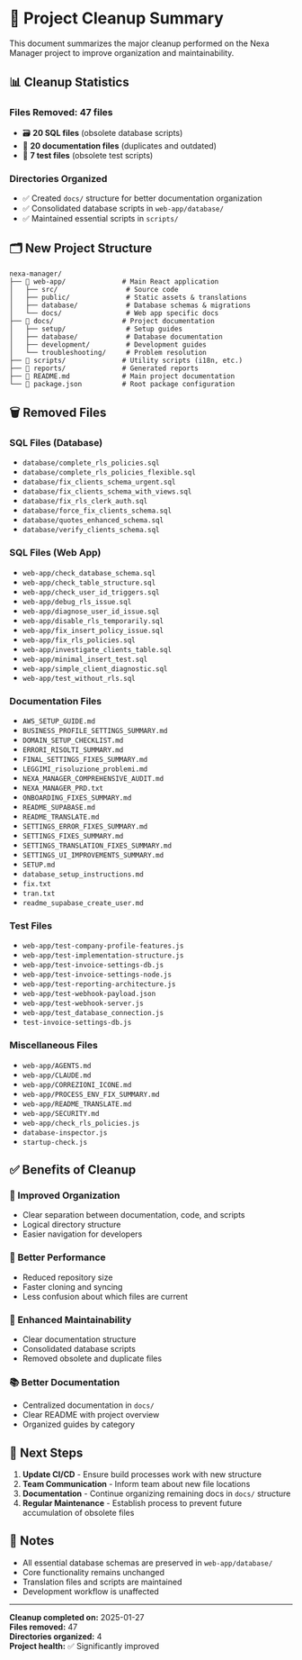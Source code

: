 # 🧹 Project Cleanup Summary

This document summarizes the major cleanup performed on the Nexa Manager project to improve organization and maintainability.

## 📊 Cleanup Statistics

### Files Removed: **47 files**
- 🗃️ **20 SQL files** (obsolete database scripts)
- 📄 **20 documentation files** (duplicates and outdated)
- 🧪 **7 test files** (obsolete test scripts)

### Directories Organized
- ✅ Created `docs/` structure for better documentation organization
- ✅ Consolidated database scripts in `web-app/database/`
- ✅ Maintained essential scripts in `scripts/`

## 🗂️ New Project Structure

```
nexa-manager/
├── 📁 web-app/              # Main React application
│   ├── src/                 # Source code
│   ├── public/              # Static assets & translations
│   ├── database/            # Database schemas & migrations
│   └── docs/                # Web app specific docs
├── 📁 docs/                 # Project documentation
│   ├── setup/               # Setup guides
│   ├── database/            # Database documentation
│   ├── development/         # Development guides
│   └── troubleshooting/     # Problem resolution
├── 📁 scripts/              # Utility scripts (i18n, etc.)
├── 📁 reports/              # Generated reports
├── 📄 README.md             # Main project documentation
└── 📄 package.json          # Root package configuration
```

## 🗑️ Removed Files

### SQL Files (Database)
- `database/complete_rls_policies.sql`
- `database/complete_rls_policies_flexible.sql`
- `database/fix_clients_schema_urgent.sql`
- `database/fix_clients_schema_with_views.sql`
- `database/fix_rls_clerk_auth.sql`
- `database/force_fix_clients_schema.sql`
- `database/quotes_enhanced_schema.sql`
- `database/verify_clients_schema.sql`

### SQL Files (Web App)
- `web-app/check_database_schema.sql`
- `web-app/check_table_structure.sql`
- `web-app/check_user_id_triggers.sql`
- `web-app/debug_rls_issue.sql`
- `web-app/diagnose_user_id_issue.sql`
- `web-app/disable_rls_temporarily.sql`
- `web-app/fix_insert_policy_issue.sql`
- `web-app/fix_rls_policies.sql`
- `web-app/investigate_clients_table.sql`
- `web-app/minimal_insert_test.sql`
- `web-app/simple_client_diagnostic.sql`
- `web-app/test_without_rls.sql`

### Documentation Files
- `AWS_SETUP_GUIDE.md`
- `BUSINESS_PROFILE_SETTINGS_SUMMARY.md`
- `DOMAIN_SETUP_CHECKLIST.md`
- `ERRORI_RISOLTI_SUMMARY.md`
- `FINAL_SETTINGS_FIXES_SUMMARY.md`
- `LEGGIMI_risoluzione_problemi.md`
- `NEXA_MANAGER_COMPREHENSIVE_AUDIT.md`
- `NEXA_MANAGER_PRD.txt`
- `ONBOARDING_FIXES_SUMMARY.md`
- `README_SUPABASE.md`
- `README_TRANSLATE.md`
- `SETTINGS_ERROR_FIXES_SUMMARY.md`
- `SETTINGS_FIXES_SUMMARY.md`
- `SETTINGS_TRANSLATION_FIXES_SUMMARY.md`
- `SETTINGS_UI_IMPROVEMENTS_SUMMARY.md`
- `SETUP.md`
- `database_setup_instructions.md`
- `fix.txt`
- `tran.txt`
- `readme_supabase_create_user.md`

### Test Files
- `web-app/test-company-profile-features.js`
- `web-app/test-implementation-structure.js`
- `web-app/test-invoice-settings-db.js`
- `web-app/test-invoice-settings-node.js`
- `web-app/test-reporting-architecture.js`
- `web-app/test-webhook-payload.json`
- `web-app/test-webhook-server.js`
- `web-app/test_database_connection.js`
- `test-invoice-settings-db.js`

### Miscellaneous Files
- `web-app/AGENTS.md`
- `web-app/CLAUDE.md`
- `web-app/CORREZIONI_ICONE.md`
- `web-app/PROCESS_ENV_FIX_SUMMARY.md`
- `web-app/README_TRANSLATE.md`
- `web-app/SECURITY.md`
- `web-app/check_rls_policies.js`
- `database-inspector.js`
- `startup-check.js`

## ✅ Benefits of Cleanup

### 🎯 Improved Organization
- Clear separation between documentation, code, and scripts
- Logical directory structure
- Easier navigation for developers

### 🚀 Better Performance
- Reduced repository size
- Faster cloning and syncing
- Less confusion about which files are current

### 🔧 Enhanced Maintainability
- Clear documentation structure
- Consolidated database scripts
- Removed obsolete and duplicate files

### 📚 Better Documentation
- Centralized documentation in `docs/`
- Clear README with project overview
- Organized guides by category

## 🔄 Next Steps

1. **Update CI/CD** - Ensure build processes work with new structure
2. **Team Communication** - Inform team about new file locations
3. **Documentation** - Continue organizing remaining docs in `docs/` structure
4. **Regular Maintenance** - Establish process to prevent future accumulation of obsolete files

## 📝 Notes

- All essential database schemas are preserved in `web-app/database/`
- Core functionality remains unchanged
- Translation files and scripts are maintained
- Development workflow is unaffected

---

**Cleanup completed on:** 2025-01-27  
**Files removed:** 47  
**Directories organized:** 4  
**Project health:** ✅ Significantly improved
